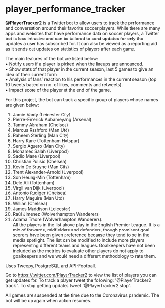 # player_performance_tracker
**@PlayerTracker2** is a Twitter bot to allow users to track the performance and conversation around their favorite soccer players. While there are many apps and websites that have performance data on soccer players, a Twitter bot is less intrusive and can be tailored to send updates for only the updates a user has subscribed for. It can also be viewed as a reporting aid as it sends out updates on statistics of players after each game.

The main features of the bot are listed below:   
•	Notify users if a player is picked when the lineups are announced.   
•	Show stats of that player in the current season, last 5 games to give an idea of their current form   
•	Analysis of fans’ reaction to his performances in the current season (top 10 tweets based on no. of likes, comments and retweets).   
•	Impact score of the player at the end of the game.    

For this project, the bot can track a specific group of players whose names are given below:
1.	Jamie Vardy (Leicester City) 
2.	Pierre-Emerick Aubameyang (Arsenal)
3.	Tammy Abraham (Chelsea) 
4.	Marcus Rashford (Man Utd)
5.	Raheem Sterling (Man City)
6.	Harry Kane (Tottenham Hotspur)
7.	Sergio Aguero (Man City) 
8.	Mohamed Salah (Liverpool) 
9.	Sadio Mane (Liverpool) 
10.	Christian Pulisic (Chelsea) 
11.	Kevin De Bruyne (Man City) 
12.	Trent Alexander-Arnold (Liverpool)
13.	Son Heung-Min (Tottenham) 
14.	Dele Ali (Tottenham) 
15.	Virgil van Dijk (Liverpool) 
16.	Antonio Rudiger (Chelsea) 
17.	Harry Maguire (Man Utd) 
18.	Willian (Chelsea) 
19.	James Maddison (Leicester) 
20.	Raùl Jimenez (Wolverhampton Wanderers) 
21.	Adama Traore (Wolverhampton Wanderers).  
All the players in the list above play in the English Premier League. It is a mix of forwards, midfielders and defenders, though prominent goal scorers have been given preference because they tend to be in the media spotlight. The list can be modified to include more players representing different teams and leagues. Goalkeepers have not been included as the metrics to evaluate other players do not apply to goalkeepers and we would need a different methodology to rate them.

Uses Tweepy, PostgreSQL and API-Football.

Go to https://twitter.com/PlayerTracker2 to view the list of players you can get updates for. To track a player tweet the following: '@PlayerTracker2 track <player name>'. To stop getting updates tweet '@PlayerTracker2 stop'.
  
All games are suspended at the time due to the Coronavirus pandemic. The bot will be up again when action resumes.

